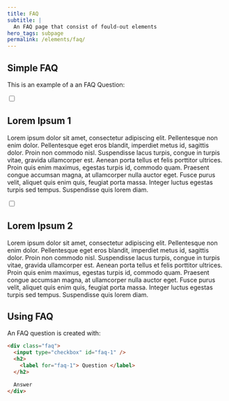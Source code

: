 ```yaml
---
title: FAQ
subtitle: |
  An FAQ page that consist of fould-out elements
hero_tags: subpage
permalink: /elements/faq/
---
```


## Simple FAQ

This is an example of a an FAQ Question:

<div class="faq">
<input type="checkbox" id="faq-1">
<h2>
<label for="faq-1">
Lorem Ipsum 1
</label>
</h2>

Lorem ipsum dolor sit amet, consectetur adipiscing elit. Pellentesque non enim dolor. Pellentesque eget eros blandit, imperdiet metus id, sagittis dolor. Proin non commodo nisl. Suspendisse lacus turpis, congue in turpis vitae, gravida ullamcorper est. Aenean porta tellus et felis porttitor ultrices. Proin quis enim maximus, egestas turpis id, commodo quam. Praesent congue accumsan magna, at ullamcorper nulla auctor eget. Fusce purus velit, aliquet quis enim quis, feugiat porta massa. Integer luctus egestas turpis sed tempus. Suspendisse quis lorem diam.

</div>
<div class="faq">
<input type="checkbox" id="faq-2">
<h2>
<label for="faq-2">
Lorem Ipsum 2
</label>
</h2>

Lorem ipsum dolor sit amet, consectetur adipiscing elit. Pellentesque non enim dolor. Pellentesque eget eros blandit, imperdiet metus id, sagittis dolor. Proin non commodo nisl. Suspendisse lacus turpis, congue in turpis vitae, gravida ullamcorper est. Aenean porta tellus et felis porttitor ultrices. Proin quis enim maximus, egestas turpis id, commodo quam. Praesent congue accumsan magna, at ullamcorper nulla auctor eget. Fusce purus velit, aliquet quis enim quis, feugiat porta massa. Integer luctus egestas turpis sed tempus. Suspendisse quis lorem diam.

</div>

## Using FAQ

An FAQ question is created with:

```html
<div class="faq">
  <input type="checkbox" id="faq-1" />
  <h2>
    <label for="faq-1"> Question </label>
  </h2>

  Answer
</div>
```
